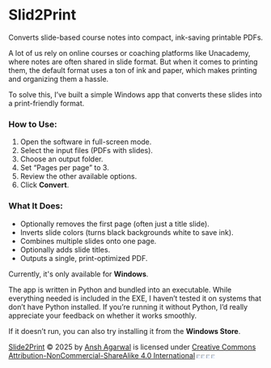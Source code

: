 # Slid2Print
Converts slide-based course notes into compact, ink-saving printable PDFs.

A lot of us rely on online courses or coaching platforms like Unacademy, where notes are often shared in slide format. But when it comes to printing them, the default format uses a ton of ink and paper, which makes printing and organizing them a hassle.

To solve this, I’ve built a simple Windows app that converts these slides into a print-friendly format.

### How to Use:

1. Open the software in full-screen mode.
2. Select the input files (PDFs with slides).
3. Choose an output folder.
4. Set “Pages per page” to 3.
5. Review the other available options.
6. Click **Convert**.

### What It Does:

* Optionally removes the first page (often just a title slide).
* Inverts slide colors (turns black backgrounds white to save ink).
* Combines multiple slides onto one page.
* Optionally adds slide titles.
* Outputs a single, print-optimized PDF.

Currently, it's only available for **Windows**.

The app is written in Python and bundled into an executable. While everything needed is included in the EXE, I haven’t tested it on systems that don’t have Python installed. If you’re running it without Python, I’d really appreciate your feedback on whether it works smoothly.

If it doesn’t run, you can also try installing it from the **Windows Store**.

<a href="https://github.com/AnshAgarwalOP/Slid2Print">Slide2Print</a> © 2025 by <a href="https://github.com/AnshAgarwalOP">Ansh Agarwal</a> is licensed under <a href="https://creativecommons.org/licenses/by-nc-sa/4.0/">Creative Commons Attribution-NonCommercial-ShareAlike 4.0 International</a><img src="https://mirrors.creativecommons.org/presskit/icons/cc.svg" style="max-width: 0.5em;max-height:0.5em;margin-left: .2em;"><img src="https://mirrors.creativecommons.org/presskit/icons/by.svg" style="max-width: 0.5em;max-height:0.5em;margin-left: .2em;"><img src="https://mirrors.creativecommons.org/presskit/icons/nc.svg" style="max-width: 0.5em;max-height:0.5em;margin-left: .2em;"><img src="https://mirrors.creativecommons.org/presskit/icons/sa.svg" style="max-width: 0.5em;max-height:0.5em;margin-left: .2em;">




